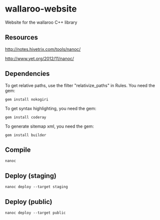 # wallaroo-website
Website for the wallaroo C++ library

## Resources

  http://notes.hivetrix.com/tools/nanoc/

  http://www.yet.org/2012/11/nanoc/

## Dependencies
To get relative paths, use the filter "relativize_paths" in Rules.
You need the gem:

    gem install nokogiri 

To get syntax highlighting, you need the gem:

    gem install coderay

To generate sitemap xml, you need the gem:

    gem install builder

## Compile

    nanoc

## Deploy (staging)

    nanoc deploy --target staging

## Deploy (public)

    nanoc deploy --target public


